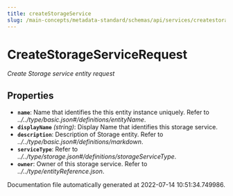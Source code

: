 ```yaml
---
title: createStorageService
slug: /main-concepts/metadata-standard/schemas/api/services/createstorageservice
---
```


# CreateStorageServiceRequest

*Create Storage service entity request*

## Properties

- **`name`**: Name that identifies the this entity instance uniquely. Refer to *../../type/basic.json#/definitions/entityName*.
- **`displayName`** *(string)*: Display Name that identifies this storage service.
- **`description`**: Description of Storage entity. Refer to *../../type/basic.json#/definitions/markdown*.
- **`serviceType`**: Refer to *../../type/storage.json#/definitions/storageServiceType*.
- **`owner`**: Owner of this storage service. Refer to *../../type/entityReference.json*.


Documentation file automatically generated at 2022-07-14 10:51:34.749986.
